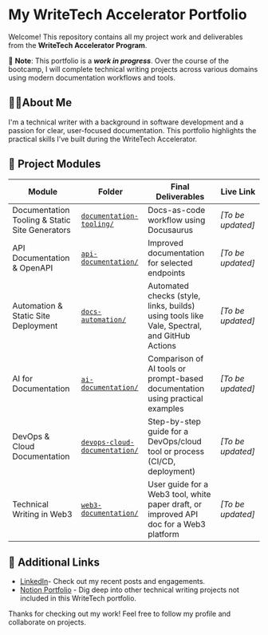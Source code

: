 
# My WriteTech Accelerator Portfolio

Welcome! This repository contains all my project work and deliverables from the **WriteTech Accelerator Program**.

🚧 **Note**: This portfolio is a ***work in progress***. 
Over the course of the bootcamp, I will complete technical writing projects across various domains using modern documentation workflows and tools.

## 👨‍💻About Me
I'm a technical writer with a background in software development and a passion for clear, user-focused documentation. This portfolio highlights the practical skills I’ve built during the WriteTech Accelerator.

## 📁 Project Modules

| Module | Folder | Final Deliverables | Live Link |
|--------|--------|---------------------|-----------|
| Documentation Tooling & Static Site Generators | [`documentation-tooling/`](./docs/documentation-tooling) | Docs-as-code workflow using Docusaurus | _[To be updated]_ |
| API Documentation & OpenAPI | [`api-documentation/`](./docs/api-documentation) | Improved documentation for selected endpoints | _[To be updated]_ |
| Automation & Static Site Deployment | [`docs-automation/`](./docs/docs-automation) | Automated checks (style, links, builds) using tools like Vale, Spectral, and GitHub Actions | _[To be updated]_ |
| AI for Documentation | [`ai-documentation/`](./docs/ai-documentation) | Comparison of AI tools or prompt-based documentation using practical examples | _[To be updated]_ |
| DevOps & Cloud Documentation | [`devops-cloud-documentation/`](./docs/devops-cloud-documentation) | Step-by-step guide for a DevOps/cloud tool or process (CI/CD, deployment) | _[To be updated]_ |
| Technical Writing in Web3 | [`web3-documentation/`](./docs/web3-documentation) | User guide for a Web3 tool, white paper draft, or improved API doc for a Web3 platform | _[To be updated]_ |


## 🔗 Additional Links

- [LinkedIn](https://www.linkedin.com/in/abdulraheemolurode25)- Check out my recent posts and engagements.
- [Notion Portfolio](https://abdulraheem-olurode25.notion.site/My-Portfolio-20272992bc76802e93fadb621fdec00b?source=copy_link) - Dig deep into other technical writing projects not included in this WriteTech portfolio.

Thanks for checking out my work!
Feel free to follow my profile and collaborate on projects.

